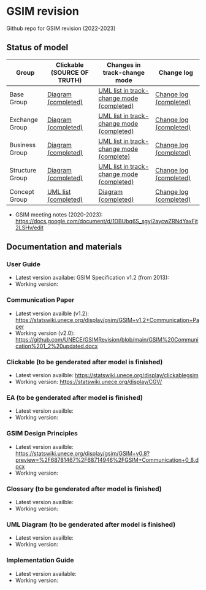 # GSIM revision 

Github repo for GSIM revision (2022-2023) 

## Status of model 

Group|   Clickable (SOURCE OF TRUTH) | Changes in track-change mode | Change log
-- |  -- | -- | -- 
Base Group | [Diagram (completed)](https://statswiki.unece.org/display/CGV/Base+Group)  | [UML list in track-change mode (completed)](https://docs.google.com/document/d/1UaBbCHFe4opHWmNK4fjh0_luiGL99mM8E4D8JPfmdVw/edit) | [Change log (completed)](https://docs.google.com/spreadsheets/d/1IUqrYGwFT9Osn9vWLuMJeCqVWcdcSnl-/edit?usp=sharing&ouid=114335116280732994204&rtpof=true&sd=true)
Exchange Group |  [Diagram (completed)](https://statswiki.unece.org/display/CGV/Exchange+Group) | [UML list in track-change mode (completed)](https://docs.google.com/document/d/1tDSSTBLw9Br2NGfI9ILK9x58s8JBykSM/edit?usp=share_link&ouid=114335116280732994204&rtpof=true&sd=true) |[Change log (completed)](https://docs.google.com/spreadsheets/d/1IUqrYGwFT9Osn9vWLuMJeCqVWcdcSnl-/edit?usp=sharing&ouid=114335116280732994204&rtpof=true&sd=true)
Business Group |  [Diagram (completed)](https://statswiki.unece.org/display/CGV/Business+Group) |  [UML list in track-change mode (complete)](https://docs.google.com/document/d/1rAXFJ6UmgKkuEY_lUSeZbQaTmeFrEi6BtraM46ubUwU/edit#) |[Change log (completed)](https://docs.google.com/spreadsheets/d/1IUqrYGwFT9Osn9vWLuMJeCqVWcdcSnl-/edit?usp=sharing&ouid=114335116280732994204&rtpof=true&sd=true)
Structure Group | [Diagram (completed)](https://statswiki.unece.org/display/CGV/Structure+Group)  |  [UML list in track-change mode (completed)](https://docs.google.com/document/d/1CyaH_OFiFEAB17I7hCTyIua6okNnrnvI/edit?usp=share_link&ouid=114335116280732994204&rtpof=true&sd=true)  | [Change log (completed)](https://docs.google.com/spreadsheets/d/1IUqrYGwFT9Osn9vWLuMJeCqVWcdcSnl-/edit?usp=sharing&ouid=114335116280732994204&rtpof=true&sd=true)
Concept Group | [UML list (completed)](https://docs.google.com/document/d/19ENiGK_y9BYaGFhxfNoauY69XMq0EIxK/edit?usp=sharing&ouid=114335116280732994204&rtpof=true&sd=true) | [Diagram (completed)](https://statswiki.unece.org/display/CGV/Concept+Group)  | [Change log (completed)](https://docs.google.com/spreadsheets/d/1IUqrYGwFT9Osn9vWLuMJeCqVWcdcSnl-/edit?usp=sharing&ouid=114335116280732994204&rtpof=true&sd=true)

* GSIM meeting notes (2020-2023): https://docs.google.com/document/d/1DBUbq6S_sgyj2aycwZRNdYaxFjt2LSHv/edit

## Documentation and materials
### User Guide
* Latest version availabe: GSIM Specification v1.2 (from 2013): 
* Working version: 

### Communication Paper
* Latest version availble (v1.2): https://statswiki.unece.org/display/gsim/GSIM+v1.2+Communication+Paper
* Working version (v2.0): https://github.com/UNECE/GSIMRevision/blob/main/GSIM%20Communication%201_2%20updated.docx

### Clickable (to be genderated after model is finished)
* Latest version availble: https://statswiki.unece.org/display/clickablegsim
* Working version: https://statswiki.unece.org/display/CGV/

### EA (to be genderated after model is finished)
* Latest version availble: 
* Working version:

### GSIM Design Principles 
* Latest version availble: https://statswiki.unece.org/display/gsim/GSIM+v0.8?preview=%2F68781467%2F68714946%2FGSIM+Communication+0_8.docx
* Working version:

### Glossary (to be genderated after model is finished)
* Latest version availble: 
* Working version:

### UML Diagram (to be genderated after model is finished)
* Latest version availble: 
* Working version:

### Implementation Guide
* Latest version available: 
* Working version:
